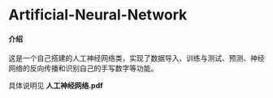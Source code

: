 # Artificial-Neural-Network

#### 介绍
这是一个自己搭建的人工神经网络类，实现了数据导入、训练与测试、预测、神经网络的反向传播和识别自己的手写数字等功能。

具体说明见 **人工神经网络.pdf** 
